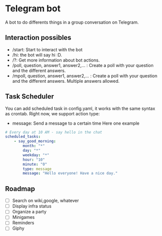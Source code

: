 # Telegram bot

A bot to do differents things in a group conversation on Telegram.


## Interaction possibles
  * /start: Start to interact with the bot
  * /hi: the bot will say hi :D.
  * /?: Get more information about bot actions.
  * /poll, question, answer1, answer2,... : Create a poll with your question and the different answers.
  * /mpoll, question, answer1, answer2,... : Create a poll with your question and the different answers. Multiple answers allowed.

## Task Scheduler
You can add scheduled task in config.yaml, it works with the same syntax as crontab. Right now, we support action type:
  * message: Send a message to a certain time
Here one example
```yaml
# Every day at 10 AM - say hello in the chat
scheduled_tasks:
    - say_good_morning:
        month: "*"
        day: "*"
        weekday: "*"
        hour: "10"
        minute: "0"
        type: message
        message: "Hello everyone! Have a nice day."
```

## Roadmap
* [ ] Search on wiki,google, whatever
* [ ] Display infra status
* [ ] Organize a party
* [ ] Minigames
* [ ] Reminders
* [ ] Giphy
